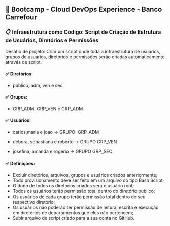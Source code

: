 ## 🚀 Bootcamp - Cloud DevOps Experience - Banco Carrefour

### 📋 Infraestrutura como Código: Script de Criação de Estrutura de Usuários, Diretórios e Permissões

Desafio de projeto: Criar um script onde toda a infraestrutura de usuários, grupos de usuários, diretórios e permissões serão criadas automaticamente através de script.

#### :white_check_mark: Diretórios:

* publico, adm, ven e sec

#### :white_check_mark: Grupos:

* GRP_ADM, GRP_VEN e GRP_ADM

#### :white_check_mark: Usuários:

* carlos,maria e joao -> GRUPO: GRP_ADM

* debora, sebastiana e roberto -> GRUPO GRP_VEN

* josefina, amanda e rogerio -> GRUPO GRP_SEC

#### :white_check_mark: Definições:

* Excluir diretórios, arquivos, grupos e usuários criados anteriormente;
* Todo provisionamento deve ser feito em um arquivo do tipo Bash Script;
* O dono de todos os diretórios criados será o usuário root;
* Todos os usuários terão permissão total dentro do diretório publico;
* Os usuários de cada grupo terão permissão total dentro de seu respectivo diretório;
* Os usuários não poderão ter permissão de leitura, escrita e execução em diretórios de departamentos que eles não pertencem;
* Subir arquivo de script criado para a sua conta no GitHub.
